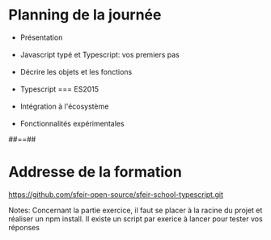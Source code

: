 # Planning de la journée

-   Présentation<br><br>
-   Javascript typé et Typescript: vos premiers pas<br><br>
-   Décrire les objets et les fonctions<br><br>
-   Typescript === ES2015<br><br>
-   Intégration à l'écosystème<br><br>
-   Fonctionnalités expérimentales

##==##

<!-- .slide -->

# Addresse de la formation

https://github.com/sfeir-open-source/sfeir-school-typescript.git

<!-- .element: class="full-center" -->

Notes:
Concernant la partie exercice, il faut se placer à la racine du projet et réaliser un npm install. Il existe un script par exerice à lancer pour tester vos réponses
